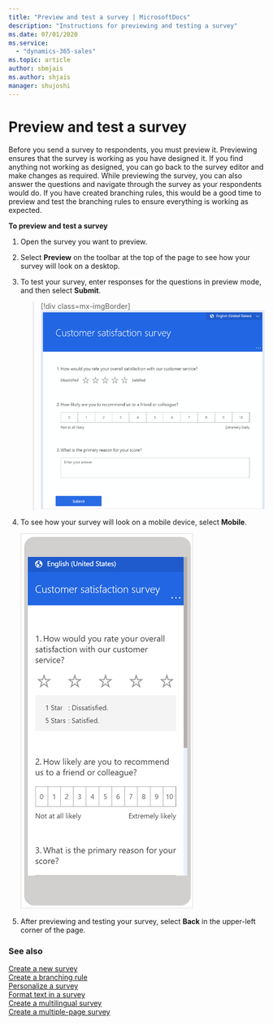 ```yaml
---
title: "Preview and test a survey | MicrosoftDocs"
description: "Instructions for previewing and testing a survey"
ms.date: 07/01/2020
ms.service:
  - "dynamics-365-sales"
ms.topic: article
author: sbmjais
ms.author: shjais
manager: shujoshi
---
```


# Preview and test a survey

Before you send a survey to respondents, you must preview it. Previewing ensures that the survey is working as you have designed it. If you find anything not working as designed, you can go back to the survey editor and make changes as required. While previewing the survey, you can also answer the questions and navigate through the survey as your respondents would do. If you have created branching rules, this would be a good time to preview and test the branching rules to ensure everything is working as expected.

**To preview and test a survey**

1.  Open the survey you want to preview.

2.  Select **Preview** on the toolbar at the top of the page to see how your survey will look on a desktop.

3.  To test your survey, enter responses for the questions in preview mode, and then select **Submit**.

    > [!div class=mx-imgBorder]
    > ![Preview a survey on a computer](media/preview-survey-computer.png "Preview a survey on a computer")

4.  To see how your survey will look on a mobile device, select **Mobile**.

    ![Preview a survey on a mobile device](media/preview-survey-mobile.png "Preview a survey on a mobile device")

5.  After previewing and testing your survey, select **Back** in the upper-left corner of the page.

### See also

[Create a new survey](create-new-survey.md)<br>
[Create a branching rule](create-branching-rule.md)<br>
[Personalize a survey](personalize-survey.md)<br>
[Format text in a survey](survey-text-format.md)<br>
[Create a multilingual survey](create-multilingual-survey.md)<br>
[Create a multiple-page survey](create-multipage-survey.md)
